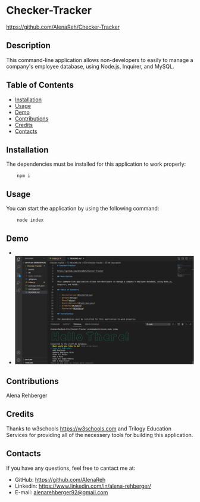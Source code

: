 # Checker-Tracker

https://github.com/AlenaReh/Checker-Tracker

## Description 

This command-line application allows non-developers to easily to manage a company's employee database, using Node.js, Inquirer, and MySQL.

## Table of Contents

  - [Installation](#Installation)
  - [Usage](#Usage)
  - [Demo](#Demo)
  - [Contributions](#Contributions)
  - [Credits](#Credits)
  - [Contacts](#Contacts)
  
## Installation 

The dependencies must be installed for this application to work properly: 

        npm i

## Usage

You can start the application by using the following command:

        node index


## Demo 

  * 
  * ![demo_still](assets/demo.png)


## Contributions
Alena Rehberger

## Credits
Thanks to w3schools https://w3schools.com and Trilogy Education Services for providing all of the necessery tools for building this application.

## Contacts
If you have any questions, feel free to cantact me at: 
  * GitHub: https://github.com/AlenaReh
  * Linkedin: https://www.linkedin.com/in/alena-rehberger/
  * E-mail: alenarehberger92@gmail.com